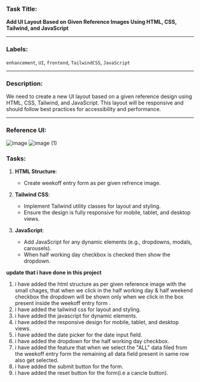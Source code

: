 ### **Task Title**:  
**Add UI Layout Based on Given Reference Images Using HTML, CSS, Tailwind, and JavaScript**

---

### **Labels**:  
`enhancement`, `UI`, `frontend`, `TailwindCSS`, `JavaScript`

---

### **Description**:  
We need to create a new UI layout based on a given reference design using HTML, CSS, Tailwind, and JavaScript. This layout will be responsive and should follow best practices for accessibility and performance.

---
### **Reference UI**:
![image](https://github.com/user-attachments/assets/d21ff416-ac66-4d48-9928-ae754f36c1b3)
![image (1)](https://github.com/user-attachments/assets/5e852ff2-401a-49da-a9fa-a27b57d07638)


### **Tasks**:
1. **HTML Structure**:
   - Create weekoff entry form as per given refrence image.

2. **Tailwind CSS**:
   - Implement Tailwind utility classes for layout and styling.
   - Ensure the design is fully responsive for mobile, tablet, and desktop views.

3. **JavaScript**:
   - Add JavaScript for any dynamic elements (e.g., dropdowns, modals, carousels).
   - When half working day checkbox is checked then show the dropdown.

******************update that i have done in this project******************
1. i have added the html structure as per given reference image with the small chages, that when we click in the half working day & half weekend checkbox the dropdown will be shown only when we click in the box present inside the weekoff entry form .
2. i have added the tailwind css for layout and styling.
3. i have added the javascript for dynamic elements.
4. i have added the responsive design for mobile, tablet, and desktop views.
5. i have added the date picker for the date input field.
6. i have added the dropdown for the half working day checkbox.
7. i have added the feature that when we select the "ALL" data filed from the weekoff entry form the remaining all data field present in same row also get selected.
8. i have added the submit button for the form.
9. i have added the reset button for the form(i.e a cancle button).
